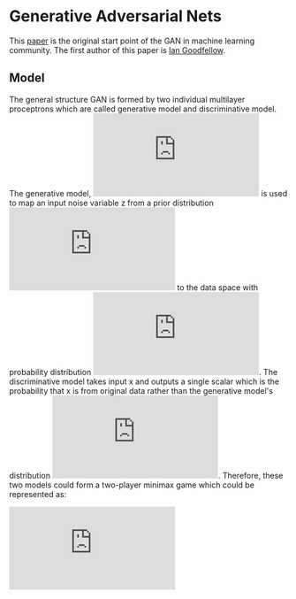 # Generative Adversarial Nets
This [paper](http://papers.nips.cc/paper/5423-generative-adversarial-nets.pdf) is the original start point of the GAN in machine learning community. The first author of this paper is [Ian Goodfellow](https://scholar.google.ca/citations?user=iYN86KEAAAAJ).

## Model
The general structure GAN is formed by two individual multilayer proceptrons which are called generative model and discriminative model. The generative model, ![](https://latex.codecogs.com/gif.latex?G%28z%3B%5Ctheta_%7Bg%7D%29) is used to map an input noise variable z from a prior distribution ![](https://latex.codecogs.com/gif.latex?p_%7Bz%7D) to the data space with probability distribution ![](https://latex.codecogs.com/gif.latex?p_%7Bg%7D). The discriminative model takes input x and outputs a single scalar which is the probability that x is from original data rather than the generative model's distribution ![](https://latex.codecogs.com/gif.latex?p_%7Bg%7D). Therefore, these two models could form a two-player minimax game which could be represented as:

![](https://latex.codecogs.com/gif.latex?%5Cunderset%7BG%7D%7B%5Ctext%7Bmin%7D%7D%5Cunderset%7BD%7D%7B%5Ctext%7Bmax%7D%7D%7EV%28D%2CG%29%20%3D%20%5Cmathbb%7BE%7D_%7Bx%20%5Csim%20p_%7Bdata%7D%7D%20%5BlogD%28x%29%5D%20&plus;%20%5Cmathbb%7BE%7D_%7Bx%20%5Csim%20p_%7Bg%7D%7D%20%5Blog%281%20-%20D%28G%28z%29%29%29%5D)

